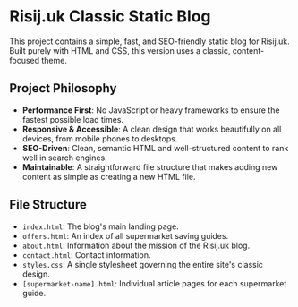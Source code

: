 # Risij.uk Classic Static Blog

This project contains a simple, fast, and SEO-friendly static blog for Risij.uk. Built purely with HTML and CSS, this version uses a classic, content-focused theme.

## Project Philosophy

- **Performance First**: No JavaScript or heavy frameworks to ensure the fastest possible load times.
- **Responsive & Accessible**: A clean design that works beautifully on all devices, from mobile phones to desktops.
- **SEO-Driven**: Clean, semantic HTML and well-structured content to rank well in search engines.
- **Maintainable**: A straightforward file structure that makes adding new content as simple as creating a new HTML file.

## File Structure

- `index.html`: The blog's main landing page.
- `offers.html`: An index of all supermarket saving guides.
- `about.html`: Information about the mission of the Risij.uk blog.
- `contact.html`: Contact information.
- `styles.css`: A single stylesheet governing the entire site's classic design.
- `[supermarket-name].html`: Individual article pages for each supermarket guide.
